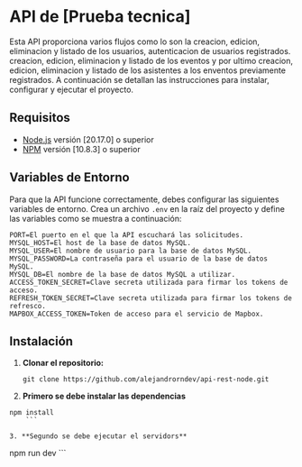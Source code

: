 # API de [Prueba tecnica]

Esta API proporciona varios flujos como lo son la creacion, edicion, eliminacion y listado de los usuarios, autenticacion de usuarios registrados. creacion, edicion, eliminacion y listado de los eventos y por ultimo creacion, edicion, eliminacion y listado de los asistentes a los enventos previamente registrados. A continuación se detallan las instrucciones para instalar, configurar y ejecutar el proyecto.

## Requisitos

- [Node.js](https://nodejs.org/) versión [20.17.0] o superior
- [NPM](https://www.npmjs.com/) versión [10.8.3] o superior

## Variables de Entorno

Para que la API funcione correctamente, debes configurar las siguientes variables de entorno. Crea un archivo `.env` en la raíz del proyecto y define las variables como se muestra a continuación:

```plaintext
PORT=El puerto en el que la API escuchará las solicitudes.
MYSQL_HOST=El host de la base de datos MySQL.
MYSQL_USER=El nombre de usuario para la base de datos MySQL.
MYSQL_PASSWORD=La contraseña para el usuario de la base de datos MySQL.
MYSQL_DB=El nombre de la base de datos MySQL a utilizar.
ACCESS_TOKEN_SECRET=Clave secreta utilizada para firmar los tokens de acceso.
REFRESH_TOKEN_SECRET=Clave secreta utilizada para firmar los tokens de refresco.
MAPBOX_ACCESS_TOKEN=Token de acceso para el servicio de Mapbox.
```

## Instalación

1. **Clonar el repositorio:**

   ```
   git clone https://github.com/alejandrorndev/api-rest-node.git
      ```
2. **Primero se debe instalar las dependencias**

  ```
  npm install
      ```

3. **Segundo se debe ejecutar el servidors**

  ```
  npm run dev
      ```
